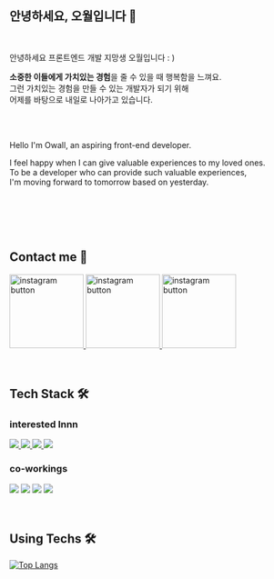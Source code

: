 
  ## 안녕하세요, 오월입니다 🌿
  
  <br/>
  
  안녕하세요 프론트엔드 개발 지망생 오월입니다 : )
  
  <b>소중한 이들에게 가치있는 경험</b>을 줄 수 있을 때 행복함을 느껴요. <br/>
  그런 가치있는 경험을 만들 수 있는 개발자가 되기 위해 <br/>
  어제를 바탕으로 내일로 나아가고 있습니다.
  
 
  <br/>
  <br/>

  Hello I'm Owall, an aspiring front-end developer.
  
  I feel happy when I can give valuable experiences to my loved ones.<br/>
  To be a developer who can provide such valuable experiences,<br/>
  I'm moving forward to tomorrow based on yesterday.
  
  <br/>
  <br/>
  <br/>
  <br/>
  
  ## Contact me 🧶
  
  <a href="https://mayowall.tistory.com/" target="_blank">
  <img src="https://user-images.githubusercontent.com/97934878/209636901-396f3843-94cd-4c1f-a900-cb453495d42c.png" width=130 alt="instagram button"/>
  </a>
  <a href="https://velog.io/@mayowall" target="_blank">
  <img src="https://user-images.githubusercontent.com/97934878/209636762-ae70ca46-e769-4037-a143-4f4503f18e19.png" width=130 alt="instagram button"/>
  </a>
  <a href="https://www.instagram.com/mayowall_/" target="_blank">
  <img src="https://user-images.githubusercontent.com/97934878/209636905-f04af7e6-8e45-4a8b-85cd-d4718fa2a68f.png" width=130 alt="instagram button"/>
  </a>

  
  <br/>
  <br/>
  <br/>
    
  ## Tech Stack 🛠️
  
  ### interested Innn
  
  <div>
  <a href="https://developer.mozilla.org/ko/docs/Web/JavaScript" target="_blank">
  <img src="https://img.shields.io/badge/Javascript-F7DF1E?style=for-the-badge&logo=Javascript&logoColor=white">
  </a>
  <a href="https://reactjs.org/" target="_blank">
  <img src="https://img.shields.io/badge/React-61DAFB?style=for-the-badge&logo=React&logoColor=white">
  </a>
  <a href="https://nextjs.org/" target="_blank">
  <img src="https://img.shields.io/badge/Next.js-000000?style=for-the-badge&logo=Next.js&logoColor=white">
  </a>
  <a href="https://nextjs.org/" target="_blank">
  <img src="https://img.shields.io/badge/Typescript-3178C6?style=for-the-badge&logo=Typescript&logoColor=white">
  </a>
  </div>
  
  ### co-workings

  <div>
  <img src="https://img.shields.io/badge/Notion-000000?style=for-the-badge&logo=Notion&logoColor=white">
  <img src="https://img.shields.io/badge/GithubProject-000000?style=for-the-badge&logo=Github&logoColor=white">
  <img src="https://img.shields.io/badge/Jira-0052CC?style=for-the-badge&logo=Jira&logoColor=white">
  <img src="https://img.shields.io/badge/Slack-4A154B?style=for-the-badge&logo=Slack&logoColor=white">
  </div>
  
  <br>
  <br>
  
## Using Techs 🛠️

[![Top Langs](https://github-readme-stats.vercel.app/api/top-langs/?username=MayOwall&layout=compact&title_color=000000&text_color=333333&bg_color=DEG,ffffff)](https://github.com/anuraghazra/github-readme-stats)


